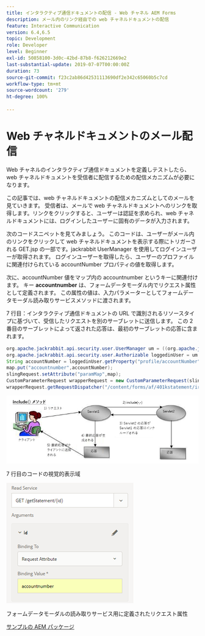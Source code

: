 ```yaml
---
title: インタラクティブ通信ドキュメントの配信 - Web チャネル AEM Forms
description: メール内のリンク経由での web チャネルドキュメントの配信
feature: Interactive Communication
version: 6.4,6.5
topic: Development
role: Developer
level: Beginner
exl-id: 50858100-3d0c-42bd-87b8-f626212669e2
last-substantial-update: 2019-07-07T00:00:00Z
duration: 73
source-git-commit: f23c2ab86d42531113690df2e342c65060b5c7cd
workflow-type: tm+mt
source-wordcount: '279'
ht-degree: 100%

---
```


# Web チャネルドキュメントのメール配信

Web チャネルのインタラクティブ通信ドキュメントを定義しテストしたら、web チャネルドキュメントを受信者に配信するための配信メカニズムが必要になります。

この記事では、web チャネルドキュメントの配信メカニズムとしてのメールを見ていきます。 受信者は、メールで web チャネルドキュメントへのリンクを取得します。リンクをクリックすると、ユーザーは認証を求められ、web チャネルドキュメントには、ログインしたユーザーに固有のデータが入力されます。

次のコードスニペットを見てみましょう。 このコードは、ユーザーがメール内のリンクをクリックして web チャネルドキュメントを表示する際にトリガーされる GET.jsp の一部です。jackrabbit UserManager を使用してログインユーザーが取得されます。 ログインユーザーを取得したら、ユーザーのプロファイルに関連付けられている accountNumber プロパティの値を取得します。

次に、accountNumber 値をマップ内の accountnumber というキーに関連付けます。 キー **accountnumber** は、フォームデータモーダル内でリクエスト属性として定義されます。 この属性の値は、入力パラメーターとしてフォームデータモーダル読み取りサービスメソッドに渡されます。

7 行目：インタラクティブ通信ドキュメントの URL で識別されるリソースタイプに基づいて、受信したリクエストを別のサーブレットに送信します。 この 2 番目のサーブレットによって返された応答は、最初のサーブレットの応答に含まれます。

```java
org.apache.jackrabbit.api.security.user.UserManager um = ((org.apache.jackrabbit.api.JackrabbitSession) session).getUserManager();
org.apache.jackrabbit.api.security.user.Authorizable loggedinUser = um.getAuthorizable(session.getUserID());
String accountNumber = loggedinUser.getProperty("profile/accountNumber")[0].getString();
map.put("accountnumber",accountNumber);
slingRequest.setAttribute("paramMap",map);
CustomParameterRequest wrapperRequest = new CustomParameterRequest(slingRequest,"GET");
wrapperRequest.getRequestDispatcher("/content/forms/af/401kstatement/irastatement/channels/web.html").include(wrapperRequest, response);
```

![メソッドアプローチを含める](assets/includemethod.jpg)

7 行目のコードの視覚的表示域

![リクエストパラメーターの設定](assets/requestparameter.png)

フォームデータモーダルの読み取りサービス用に定義されたリクエスト属性

[サンプルの AEM パッケージ](assets/webchanneldelivery.zip)
